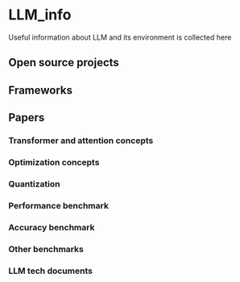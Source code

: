 # LLM_info
Useful information about LLM and its environment is collected here

## Open source projects

## Frameworks

## Papers

### Transformer and attention concepts

### Optimization concepts

### Quantization

### Performance benchmark

### Accuracy benchmark

### Other benchmarks

### LLM tech documents

